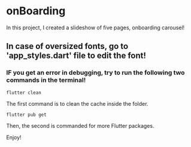 # onBoarding
In this project, I created a slideshow of five pages, onboarding carousel!

## In case of oversized fonts, go to 'app_styles.dart' file to edit the font!

### IF you get an error in debugging, try to run the following two commands in the terminal!

```
flutter clean
```
The first command is to clean the cache inside the folder.

```
flutter pub get
```
Then, the second is commanded for more Flutter packages.

Enjoy!
